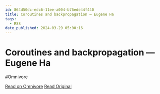 ```yaml
---
id: 864d50dc-edc6-11ee-a004-b76ede44f440
title: Coroutines and backpropagation — Eugene Ha
tags:
  - RSS
date_published: 2024-03-29 05:00:16
---
```


# Coroutines and backpropagation — Eugene Ha
#Omnivore

[Read on Omnivore](https://omnivore.app/me/coroutines-and-backpropagation-eugene-ha-18e8a262961)
[Read Original](https://eugeneha.ca/articles/coroutines-and-backpropagation/)



